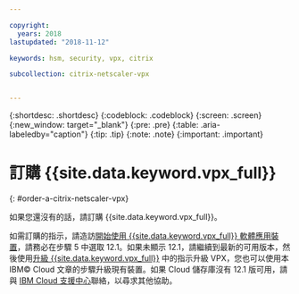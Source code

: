 ```yaml
---

copyright:
  years: 2018
lastupdated: "2018-11-12"

keywords: hsm, security, vpx, citrix

subcollection: citrix-netscaler-vpx


---
```


{:shortdesc: .shortdesc}
{:codeblock: .codeblock}
{:screen: .screen}
{:new_window: target="_blank"}
{:pre: .pre}
{:table: .aria-labeledby="caption"}
{:tip: .tip}
{:note: .note}
{:important: .important}

# 訂購 {{site.data.keyword.vpx_full}}
{: #order-a-citrix-netscaler-vpx}

如果您還沒有的話，請訂購 {{site.data.keyword.vpx_full}}。

如需訂購的指示，請造訪[開始使用 {{site.data.keyword.vpx_full}} 軟體應用裝置](/docs/infrastructure/citrix-netscaler-vpx?topic=citrix-netscaler-vpx-getting-started-with-citrix-netscaler-vpx-software-appliance)，請務必在步驟 5 中選取 12.1。如果未顯示 12.1，請繼續到最新的可用版本，然後使用[升級 {{site.data.keyword.vpx_full}}](/docs/infrastructure/citrix-netscaler-vpx?topic=citrix-netscaler-vpx-upgrading-your-citrix-netscaler-vpx) 中的指示升級 VPX，您也可以使用本 IBM© Cloud 文章的步驟升級現有裝置。如果 Cloud 儲存庫沒有 12.1 版可用，請與 [IBM Cloud 支援中心](/docs/get-support?topic=get-support-contacting-bluemix-support-dedicated-local)聯絡，以尋求其他協助。
